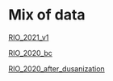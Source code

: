 # Mix of data 

[RIO_2021_v1](rio_2021_v1.html)

[RIO_2020_bc](rio_2020_bc.html)

[RIO_2020_after_dusanization](rio_2020_final.html)
